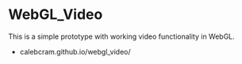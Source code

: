 # WebGL_Video
This is a simple prototype with working video functionality in WebGL.
- calebcram.github.io/webgl_video/
